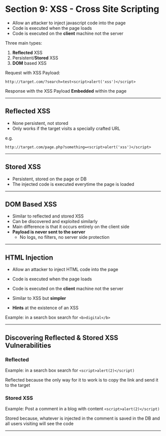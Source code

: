 # Section 9: XSS - Cross Site Scripting

- Allow an attacker to inject javascript code into the page
- Code is executed when the page loads
- Code is executed on the **client** machine not the server

Three main types:
1. **Reflected** XSS
2. Persistent/**Stored** XSS
3. **DOM** based XSS


Request with XSS Payload:

```
http://target.com/?search=test<script>alert('xss')</script>
```

Response with the XSS Payload **Embedded** within the page

----

## Reflected XSS

- None persistent, not stored
- Only works if the target visits a specially crafted URL

e.g.
```
http://target.com/page.php?something=<script>alert('xss')</script>
```

---

## Stored XSS

- Persistent, stored on the page or DB
- The injected code is executed everytime the page is loaded

---

## DOM Based XSS

- Similar to reflected and stored XSS
- Can be discovered and exploited similarly
- Main difference is that it occurs entirely on the client side
- **Payload is never sent to the server**
  - No logs, no filters, no server side protection

 ---

 ## HTML Injection

 - Allow an attacker to inject HTML code into the page
 - Code is executed when the page loads
 - Code is executed on the **client** machine not the server

 - Similar to XSS but **simpler**
 - **Hints** at the existence of an XSS


Example: in a search box search for `<b>digital</b>`

---

## Discovering Reflected & Stored XSS Vulnerabilities

### Reflected

Example: in a search box search for `<script>alert(2)</script)`

Reflected because the only way for it to work is to copy the link and send it to the target

### Stored XSS

Example: Post a comment in a blog with content `<script>alert(2)</script)`

Stored because, whatever is injected in the comment is saved in the DB and all users visiting will see the code

---
